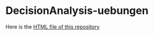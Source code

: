 # DecisionAnalysis-uebungen
Here is the [HTML file of this repository](http://htmlpreview.github.io/?https://github.com/cemno/DecisionAnalysis-uebungen/blob/master/RMarkdown/RMarkdown_test.html)
